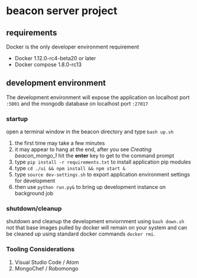 # beacon server project

## requirements
Docker is the only developer environment requirement
* Docker 1.12.0-rc4-beta20 or later
* Docker compose 1.8.0-rc13

## development environment
The development environment will expose the application on localhost port `:5001` and the mongodb database on localhost port `:27017`

### startup
open a terminal window in the beacon directory and type `bash up.sh`

1. the first time may take a few minutes
2. it may appear to hang at the end, after you see *Creating beacon_mongo_1*  hit the __enter__ key to get to the command prompt
3. type `pip install -r requirements.txt` to install application pip modules
4. type `cd ./ui && npm install && npm start &`
5. type `source dev-settings.sh` to export application environment settings for development
5. then use `python run.py&` to bring up development instance on background job

### shutdown/cleanup
shutdown and cleanup the development enviornment using `bash down.sh`  not that base images pulled by docker will remain on your system and can be cleaned up using standard docker commands `docker rmi`.

### Tooling Considerations
1. Visual Studio Code / Atom
2. MongoChef / Robomongo
